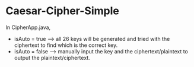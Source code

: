 # Caesar-Cipher-Simple

In CipherApp.java, 
  - isAuto = true --> all 26 keys will be generated and tried with the ciphertext to find which is the correct key.
  - isAuto = false --> manually input the key and the ciphertext/plaintext to output the plaintext/ciphertext.
